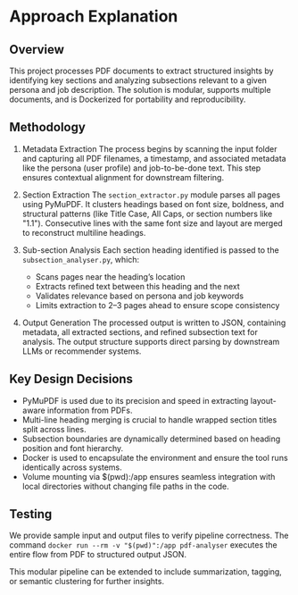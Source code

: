 # Approach Explanation

## Overview

This project processes PDF documents to extract structured insights by identifying key sections and analyzing subsections relevant to a given persona and job description. The solution is modular, supports multiple documents, and is Dockerized for portability and reproducibility.

## Methodology

1. Metadata Extraction
   The process begins by scanning the input folder and capturing all PDF filenames, a timestamp, and associated metadata like the persona (user profile) and job-to-be-done text. This step ensures contextual alignment for downstream filtering.

2. Section Extraction
   The `section_extractor.py` module parses all pages using PyMuPDF. It clusters headings based on font size, boldness, and structural patterns (like Title Case, All Caps, or section numbers like "1.1"). Consecutive lines with the same font size and layout are merged to reconstruct multiline headings.

3. Sub-section Analysis
   Each section heading identified is passed to the `subsection_analyser.py`, which:
   - Scans pages near the heading’s location
   - Extracts refined text between this heading and the next
   - Validates relevance based on persona and job keywords
   - Limits extraction to 2–3 pages ahead to ensure scope consistency

4. Output Generation
   The processed output is written to JSON, containing metadata, all extracted sections, and refined subsection text for analysis. The output structure supports direct parsing by downstream LLMs or recommender systems.

## Key Design Decisions

- PyMuPDF is used due to its precision and speed in extracting layout-aware information from PDFs.
- Multi-line heading merging is crucial to handle wrapped section titles split across lines.
- Subsection boundaries are dynamically determined based on heading position and font hierarchy.
- Docker is used to encapsulate the environment and ensure the tool runs identically across systems.
- Volume mounting via $(pwd):/app ensures seamless integration with local directories without changing file paths in the code.

## Testing

We provide sample input and output files to verify pipeline correctness. The command `docker run --rm -v "$(pwd)":/app pdf-analyser` executes the entire flow from PDF to structured output JSON.

This modular pipeline can be extended to include summarization, tagging, or semantic clustering for further insights.
